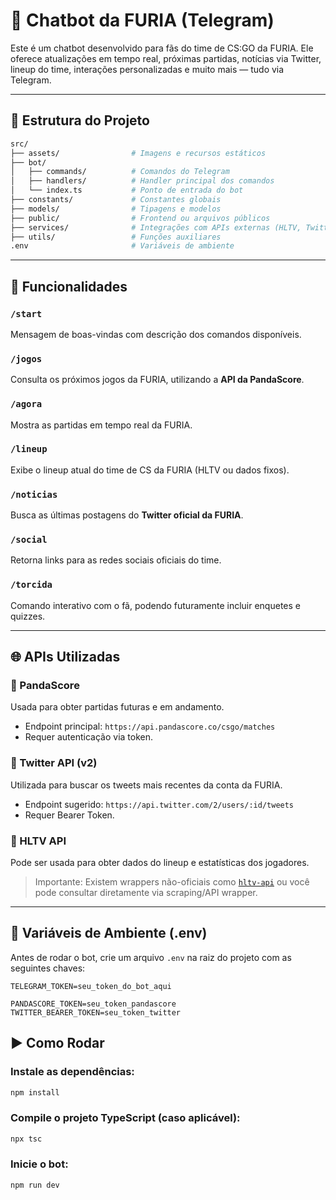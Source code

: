 # 🤖 Chatbot da FURIA (Telegram)

Este é um chatbot desenvolvido para fãs do time de CS:GO da FURIA. Ele oferece atualizações em tempo real, próximas partidas, notícias via Twitter, lineup do time, interações personalizadas e muito mais — tudo via Telegram.

---

## 📁 Estrutura do Projeto

```bash
src/ 
├── assets/                # Imagens e recursos estáticos 
├── bot/                   
│   ├── commands/          # Comandos do Telegram 
│   ├── handlers/          # Handler principal dos comandos 
│   └── index.ts           # Ponto de entrada do bot 
├── constants/             # Constantes globais 
├── models/                # Tipagens e modelos 
├── public/                # Frontend ou arquivos públicos 
├── services/              # Integrações com APIs externas (HLTV, Twitter, PandaScore) 
├── utils/                 # Funções auxiliares 
.env                       # Variáveis de ambiente
```
---

## 🔧 Funcionalidades

### `/start`
Mensagem de boas-vindas com descrição dos comandos disponíveis.

### `/jogos`
Consulta os próximos jogos da FURIA, utilizando a **API da PandaScore**.

### `/agora`
Mostra as partidas em tempo real da FURIA.

### `/lineup`
Exibe o lineup atual do time de CS da FURIA (HLTV ou dados fixos).

### `/noticias`
Busca as últimas postagens do **Twitter oficial da FURIA**.

### `/social`
Retorna links para as redes sociais oficiais do time.

### `/torcida`
Comando interativo com o fã, podendo futuramente incluir enquetes e quizzes.

---

## 🌐 APIs Utilizadas

### 🐼 PandaScore
Usada para obter partidas futuras e em andamento.

- Endpoint principal: `https://api.pandascore.co/csgo/matches`
- Requer autenticação via token.

### 📰 Twitter API (v2)
Utilizada para buscar os tweets mais recentes da conta da FURIA.

- Endpoint sugerido: `https://api.twitter.com/2/users/:id/tweets`
- Requer Bearer Token.

### 🔫 HLTV API
Pode ser usada para obter dados do lineup e estatísticas dos jogadores.

> Importante: Existem wrappers não-oficiais como [`hltv-api`](https://github.com/kyrylkov/HLTV) ou você pode consultar diretamente via scraping/API wrapper.

---

## 🔐 Variáveis de Ambiente (.env)

Antes de rodar o bot, crie um arquivo `.env` na raiz do projeto com as seguintes chaves:

```env
TELEGRAM_TOKEN=seu_token_do_bot_aqui

PANDASCORE_TOKEN=seu_token_pandascore
TWITTER_BEARER_TOKEN=seu_token_twitter
```

## ▶️ Como Rodar
### Instale as dependências:

```bash
npm install
```

### Compile o projeto TypeScript (caso aplicável):
```bash
npx tsc
```

### Inicie o bot:

```bash
npm run dev
```